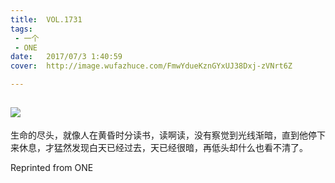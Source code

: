 ```yaml
---
title:	VOL.1731
tags:
 - 一个
 - ONE
date:	2017/07/3 1:40:59
cover:	http://image.wufazhuce.com/FmwYdueKznGYxUJ38Dxj-zVNrt6Z

---
```

![](http://image.wufazhuce.com/FmwYdueKznGYxUJ38Dxj-zVNrt6Z)
---

生命的尽头，就像人在黄昏时分读书，读啊读，没有察觉到光线渐暗，直到他停下来休息，才猛然发现白天已经过去，天已经很暗，再低头却什么也看不清了。
 
Reprinted from ONE
